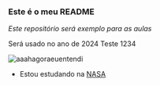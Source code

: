 ### **Este é o meu README**

_Este repositório será exemplo para as aulas_


Será usado no ano de 2024
Teste 1234

![aaahagoraeuentendi](https://media1.tenor.com/m/k5K-B8QKOakAAAAd/aaahhh.gif)

- Estou estudando na [NASA](https://www.nasa.gov/)

